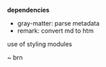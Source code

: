 
**dependencies**
- gray-matter: parse metadata
- remark: convert md to htm


use of styling modules

~ brn